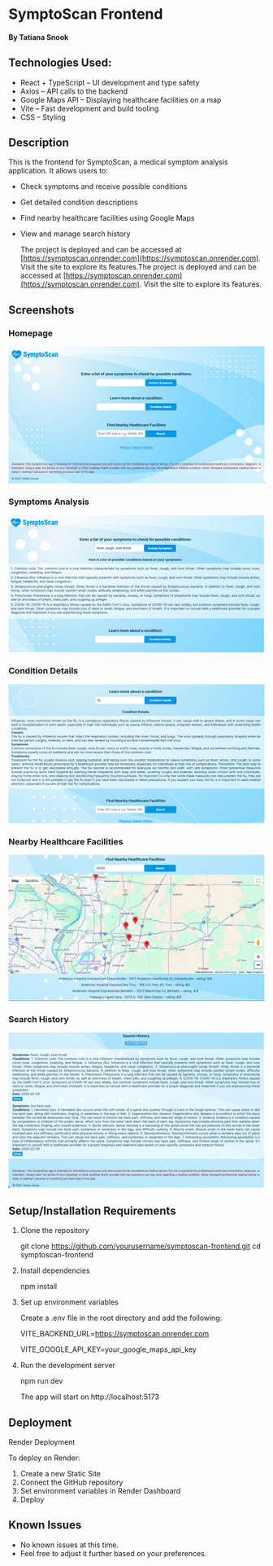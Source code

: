 # SymptoScan Frontend

#### By Tatiana Snook

## Technologies Used:
* React + TypeScript – UI development and type safety
* Axios – API calls to the backend
* Google Maps API – Displaying healthcare facilities on a map
* Vite – Fast development and build tooling
* CSS – Styling

## Description
This is the frontend for SymptoScan, a medical symptom analysis application. It allows users to:
* Check symptoms and receive possible conditions
* Get detailed condition descriptions
* Find nearby healthcare facilities using Google Maps
* View and manage search history
  
  The project is deployed and can be accessed at [https://symptoscan.onrender.com](https://symptoscan.onrender.com). Visit the site to explore its features.The project is deployed and can be accessed at [https://symptoscan.onrender.com](https://symptoscan.onrender.com). Visit the site to explore its features.

## Screenshots

### Homepage
![SymptoScan Homepage](./src/assets/screenshots/homepage.png)

### Symptoms Analysis
![Symptoms Analysis](./src/assets/screenshots/symptoms-analysis.png)

### Condition Details
![Condition Details](./src/assets/screenshots/condition-details.png)

### Nearby Healthcare Facilities
![Nearby Healthcare Facilities](./src/assets/screenshots/nearby-facilities.png)

### Search History
![Search History](./src/assets/screenshots/search-history.png)

## Setup/Installation Requirements
1. Clone the repository
   
    git clone https://github.com/yourusername/symptoscan-frontend.git
    cd symptoscan-frontend
2. Install dependencies
   
    npm install
3. Set up environment variables
   
   Create a .env file in the root directory and add the following:
    
    VITE_BACKEND_URL=https://symptoscan.onrender.com
    
    VITE_GOOGLE_API_KEY=your_google_maps_api_key
4. Run the development server
   
    npm run dev
    
    The app will start on http://localhost:5173

## Deployment

Render Deployment

To deploy on Render:

1. Create a new Static Site
2. Connect the GitHub repository
3. Set environment variables in Render Dashboard
4. Deploy

## Known Issues

* No known issues at this time.
* Feel free to adjust it further based on your preferences.